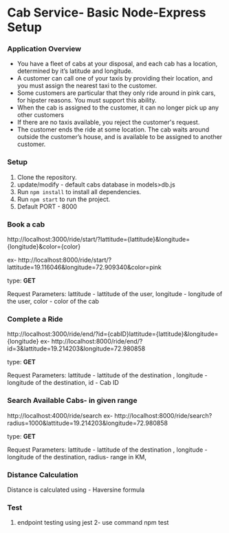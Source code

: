 # Cab Service- Basic Node-Express Setup
### Application Overview
- You have a fleet of cabs at your disposal, and each cab has a location, determined by it’s latitude and longitude.
- A customer can call one of your taxis by providing their location, and you must assign the nearest taxi to the customer.
- Some customers are particular that they only ride around in pink cars, for hipster reasons. You must support this ability.
- When the cab is assigned to the customer, it can no longer pick up any other customers
- If there are no taxis available, you reject the customer's request.
- The customer ends the ride at some location. The cab waits around outside the customer’s house, and is available to be assigned to another customer.


### Setup
1. Clone the repository.
2. update/modify - default cabs database in models>db.js
3. Run `npm install` to install all dependencies.
4. Run `npm start` to run the project.
5. Default PORT - 8000



### Book a cab
http://localhost:3000/ride/start/?lattitude={lattitude}&longitude={longitude}&color={color}

ex- http://localhost:8000/ride/start/?lattitude=19.116046&longitude=72.909340&color=pink

type: **GET**

Request Parameters: 
lattitude - lattitude of the user<required>,
longitude - longitude of the user<required>,
color - color of the cab <optional>

### Complete a Ride
http://localhost:3000/ride/end/?id={cabID}lattitude={lattitude}&longitude={longitude}
ex- http://localhost:8000/ride/end/?id=3&lattitude=19.214203&longitude=72.980858

type: **GET**

Request Parameters:
lattitude - lattitude of the destination <required>,
longitude - longitude of the destination<required>,
id - Cab ID <required>

### Search Available Cabs- in given range

http://localhost:4000/ride/search
ex- http://localhost:8000/ride/search?radius=1000&lattitude=19.214203&longitude=72.980858

type: **GET**

Request Parameters:
lattitude - lattitude of the destination <required>,
longitude - longitude of the destination<required>,
radius- range in KM<required>,

### Distance Calculation
Distance is calculated using - Haversine formula

### Test
1. endpoint testing using jest
2- use command npm test
